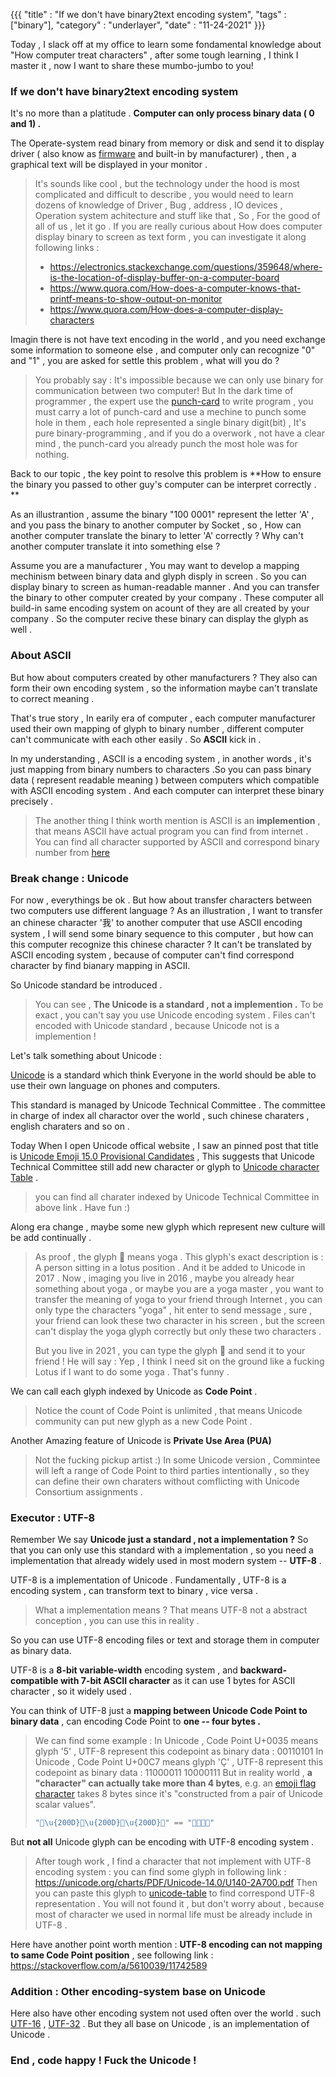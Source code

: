 {{{
    "title"    : "If we don't have binary2text encoding system",
    "tags"     : ["binary"],
    "category" : "underlayer",
    "date"     : "11-24-2021"
}}}

Today , I slack off at my office to learn some fondamental knowledge about "How computer treat characters" , after some tough learning , I think I master it , now I want to share these mumbo-jumbo to you!

### If we don't have binary2text encoding system

It's no more than a platitude . **Computer can only process binary data ( 0 and 1) .**

The Operate-system read binary from memory or disk and send it to display driver ( also know as [firmware](https://superuser.com/a/886221) and built-in by manufacturer)  , then , a graphical text will be displayed in your monitor .
> It's sounds like cool , but the technology under the hood is most complicated and difficult to describe , you would need to learn dozens of knowledge of Driver , Bug , address , IO devices , Operation system achitecture and stuff like that , So , For the good of all of us  , let it go .
> If you are really curious about How does computer display binary to screen as text form , you can investigate it along following links :
> * https://electronics.stackexchange.com/questions/359648/where-is-the-location-of-display-buffer-on-a-computer-board
> * https://www.quora.com/How-does-a-computer-knows-that-printf-means-to-show-output-on-monitor
> * https://www.quora.com/How-does-a-computer-display-characters

Imagin there is not have text encoding in the world , and you need exchange some information to someone else , and computer only can recognize "0" and "1" , you are asked for settle this problem , what will you do ?

> You probably say : It's impossible because we can only use binary for communication between two computer!
But In the dark time of programmer , the expert use the [punch-card](https://en.wikipedia.org/wiki/Punched_card) to write program , you must carry a lot of punch-card and use a mechine to punch some hole in them , each hole represented a single binary digit(bit) , It's pure binary-programming , and if you do a overwork , not have a clear mind , the punch-card you already punch the most hole was for nothing.

Back to our topic , the key point to resolve this problem is **How to ensure the binary you passed to other guy's computer can be interpret correctly . **

As an illustrantion , assume the binary "100 0001" represent the letter 'A' , and you pass the binary to another computer by Socket , so , How can another computer translate the binary to letter 'A' correctly ? Why can't another computer translate it into something else ?

Assume you are a manufacturer , You may want to develop a mapping mechinism between binary data and glyph disply in screen . So you can display binary to screen as human-readable manner . And you can transfer the binary to other computer created by your company . These computer all build-in same encoding system on acount of they are all created by your company . So the computer recive these binary can display the glyph as well .

### About ASCII

But how about computers created by other manufacturers ? They also can form their own encoding system , so the information maybe can't translate to correct meaning .

That's true story , In earily era of computer  , each computer manufacturer used their own mapping of glyph to binary number , different computer can't communicate with each other easily . So **ASCII** kick in .

In my understanding , ASCII is a encoding system , in another words , it's just mapping from binary numbers to characters .So you can pass binary data ( represent readable meaning ) between computers which compatible with ASCII encoding system . And each computer can interpret these binary precisely .

> The another thing I think worth mention is ASCII is an **implemention** , that means ASCII have actual program you can find from internet .
> You can find all character supported by ASCII and correspond binary number from [here](https://en.wikipedia.org/wiki/ASCII)

### Break change : Unicode

For now , everythings be ok . But how about transfer characters between two computers use different language ? As an illustration , I want to transfer an chinese character '我' to another computer that use ASCII encoding system , I will send some binary sequence to this computer , but how can this computer recognize this chinese character  ? It can't be translated by ASCII encoding system , because of computer can't find correspond character by find bianary mapping in ASCII.

So Unicode standard be introduced .
> You can see , **The Unicode is a standard , not a implemention .** To be exact , you can't say you use Unicode encoding system . Files can't encoded with Unicode standard , because Unicode not is a implemention !

Let's talk something about Unicode  :

[Unicode](https://home.unicode.org/) is a standard which think  Everyone in the world should be able to use their own language on phones and computers.

This standard is managed by Unicode Technical Committee . The committee in charge of index all charactor over the world , such chinese charaters , english charaters and so on .

Today When I open Unicode offical website , I saw an pinned post that title is [Unicode Emoji 15.0 Provisional Candidates](https://home.unicode.org/unicode-emoji-15-0-provisional-candidates/) , This suggests that Unicode Technical Committee still add new character or glyph to [Unicode character Table](https://unicode-table.com/en) .
> you can find all charater indexed by Unicode Technical Committee in above link . Have fun :)

Along era change , maybe some new  glyph which represent new culture will be add continually  .

>As proof , the glyph 🧘  means yoga . This glyph's exact description is  : A person sitting in a lotus position . And it be added to Unicode in 2017 .   Now , imaging you live in 2016 , maybe you already hear something about yoga , or maybe you are a yoga master , you want to transfer the meaning of yoga to your friend through Internet , you can only type the characters "yoga"  , hit enter to send message , sure  , your friend can look these two character in his screen ,  but the screen can't display  the yoga glyph correctly but only these two characters .
>
>But you live in 2021 , you can type the glyph 🧘  and send it to your friend ! He will say : Yep , I think I need sit on the ground like a fucking Lotus if I want to do some yoga . That's funny .

We can call each glyph indexed by Unicode as **Code Point** .
> Notice the count of Code Point is unlimited , that means Unicode community can put new  glyph as a new Code Point .

Another Amazing feature of Unicode is **Private Use Area (PUA)**
> Not the fucking pickup artist  :)
> In some Unicode version , Commintee will left a range of Code Point to third parties intentionally , so they can define their own charaters without comflicting with Unicode Consortium assignments .

### Executor  : UTF-8

Remember We say **Unicode just a standard , not a implementation  ?**
So that you can only use this standard with a implementation ,  so you need a implementation that already widely used in most modern system -- **UTF-8** .

UTF-8 is a implementation of Unicode .
Fundamentally , UTF-8 is a encoding system , can transform text to binary , vice versa .
> What a implementation means ? That means UTF-8 not a abstract  conception , you can use this in reality .

So you can use UTF-8 encoding files or text and storage them in computer as binary data.

UTF-8 is a **8-bit variable-width** encoding system , and **backward-compatible with 7-bit ASCII character** as it can use 1 bytes for ASCII character , so it widely used .

You can think of UTF-8 just a **mapping between Unicode Code Point to binary data** , can encoding Code Point to **one -- four bytes .**
> We can find some example :
> In Unicode , Code Point U+0035 means glyph '5' , UTF-8 represent this codepoint as binary data : 00110101
> In Unicode , Code Point U+00C7 means glyph 'Ç' , UTF-8 represent this codepoint as binary data : 11000011 10000111
> But in reality world , **a "character" can actually take more than 4 bytes**, e.g. an  [emoji flag character](https://en.wikipedia.org/wiki/Regional_indicator_symbol)  takes 8 bytes since it's "constructed from a pair of Unicode scalar values".
> ```js
> "👩\u{200D}👩\u{200D}👦\u{200D}👦" == "👩‍👩‍👦‍👦"
> ```

But **not all** Unicode glyph can be encoding with UTF-8 encoding system .
> After tough work , I find a character that not implement with UTF-8 encoding system :
> you can find some glyph in following link :
> https://unicode.org/charts/PDF/Unicode-14.0/U140-2A700.pdf
> Then you can paste this glyph to [unicode-table](https://unicode-table.com/en/) to find correspond UTF-8 representation .
> You will not found it , but don't worry about , because most of character we used in normal life must be already include in   UTF-8 .

Here have another point worth mention :  **UTF-8 encoding can not mapping to same Code Point position** , see following link :
https://stackoverflow.com/a/5610039/11742589

### Addition : Other encoding-system base on Unicode
Here also have other encoding system not used often over the world . such [UTF-16](https://en.wikipedia.org/wiki/UTF-16) ,
[UTF-32](https://en.wikipedia.org/wiki/UTF-32) .
But they all base on Unicode , is an implementation of Unicode .

### End , code happy ! Fuck the Unicode !
